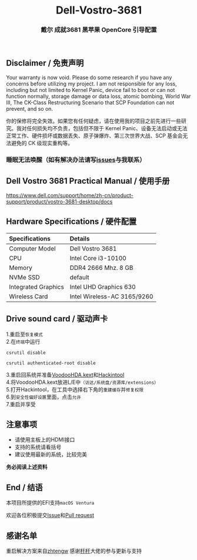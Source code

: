 <h1 align="center">Dell-Vostro-3681</h1>
<h3 align="center">戴尔 成就3681 黑苹果 OpenCore 引导配置</h3>
<br>

## Disclaimer / 免责声明

Your warranty is now void. Please do some research if you have any concerns before utilizing my project. I am not responsible for any loss, including but not limited to Kernel Panic, device fail to boot or can not function normally, storage damage or data loss, atomic bombing, World War III, The CK-Class Restructuring Scenario that SCP Foundation can not prevent, and so on.

你的保修将完全失效。如果您有任何疑虑，请在使用我的项目之前先进行一些研究。我对任何损失均不负责，包括但不限于 Kernel Panic、设备无法启动或无法正常工作、硬件损坏或数据丢失、原子弹爆炸、第三次世界大战、SCP 基金会无法避免的 CK 级现实重构等。

### 睡眠无法唤醒（如有解决办法请写[issues](https://github.com/17374363415/dell-vostro-3681-efi/issues)与我联系）

## Dell Vostro 3681 Practical Manual / 使用手册 
https://www.dell.com/support/home/zh-cn/product-support/product/vostro-3681-desktop/docs

## Hardware Specifications / 硬件配置

| Specifications | Details |
|:---|:---|
| Computer Model | Dell Vostro 3681 |
| CPU | Intel Core i3-10100 |
| Memory | DDR4 2666 Mhz. 8 GB |
| NVMe SSD | default |
| Integrated Graphics | Intel UHD Graphics 630 |
| Wireless Card | Intel Wireless-AC 3165/9260 |

## Drive sound card / 驱动声卡

1.重启至`恢复模式`     
2.在`终端`中运行
```
csrutil disable
```

```
csrutil authenticated-root disable
```      
3.重启回系统并准备[VoodooHDA.kext](https://sourceforge.net/projects/voodoohda/)和[Hackintool](https://github.com/headkaze/Hackintool)      
4.将VoodooHDA.kext放进L/E中`（访达/系统盘/资源库/extensions）`           
5.打开Hackintool，在工具中选择右下角的`重建缓存`并`修复权限`        
6.到`安全性偏好设置`里面，点击`允许`         
7.重启并享受


## 注意事项
- 请使用主板上的HDMI接口
- 支持的系统请看括号
- 建议使用最新的系统，比较完美

**务必阅读上述资料**


## End / 结语
本项目所提供的EFI支持`macOS Ventura`

欢迎各位积极提交[Issue](https://github.com/17374363415/dell-vostro-3681-efi/issues)和[Pull request](https://github.com/Fu-Yuxuan-hub/ASUS-TUF-GAMING-B460M-PLUS-HACKINTOSH/pullshttps://github.com/17374363415/dell-vostro-3681-efi/pulls)


## 感谢名单
重启解决方案来自[zhtengw](https://github.com/zhtengw)
感谢[杆杆](https://github.com/Fu-Yuxuan-hub)大佬的参与更新与支持
